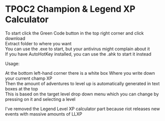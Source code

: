 # TPOC2 Champion & Legend XP Calculator
To start click the Green Code button in the top right corner and click download  
Extract folder to where you want  
You can use the .exe to start, but your antivirus might complain about it  
If you have AutoHotKey installed, you can use the .ahk to start it instead  
  
Usage:  
  
At the bottom left-hand corner there is a white box 
Where you write down your current champ XP      
Then the amount of adventures to level up is automatically generated in text boxes at the top    
This is based on the target level drop down menu which you can change by pressing on it and selecting a level 
 
 
I've removed the Legend Level XP calculator part because riot releases new events with massive amounts of LLXP
